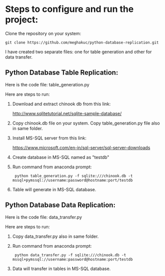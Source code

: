 <h1>Steps to configure and run the project:</h1>

Clone the repository on your system:

	git clone https://github.com/meghakuc/python-database-replication.git

I have created two separate files: one for table generation and other for data transfer.

<h2>Python Database Table Replication:</h2>

Here is the code file: table_generation.py

Here are steps to run:
1. Download and extract chinook db from this link: 

	http://www.sqlitetutorial.net/sqlite-sample-database/

2. Copy chinook.db file on your system. Copy table_generation.py file also in same folder.
3. Install MS-SQL server from this link:

	https://www.microsoft.com/en-in/sql-server/sql-server-downloads

4. Create database in MS-SQL named as "testdb"
5. Run command from anaconda prompt:

		python table_generation.py -f sqlite:///chinook.db -t mssql+pymssql://username:password@hostname:port/testdb

6. Table will generate in MS-SQL database.

<h2>Python Database Data Replication:</h2>

Here is the code file: data_transfer.py

Here are steps to run:
1. Copy data_transfer.py also in same folder.
2. Run command from anaconda prompt:

		python data_transfer.py -f sqlite:///chinook.db -t mssql+pymssql://username:password@hostname:port/testdb

3. Data will transfer in tables in MS-SQL database.
